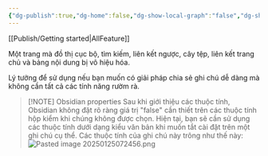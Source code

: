 ```yaml
---
{"dg-publish":true,"dg-home":false,"dg-show-local-graph":"false","dg-show-backlinks":"false","dg-show-toc":"false","dg-show-inline-title":"false","dg-show-file-tree":"false","dg-enable-search":"false","dg-link-preview":"false","dg-show-tags":"false","dg-pass-frontmatter":"false","dg-path":"Simple-Page.md","permalink":"/simple-page/","dgPassFrontmatter":true,"dgShowBacklinks":"false","dgShowLocalGraph":"false","dgShowInlineTitle":"false","dgShowFileTree":"false","dgEnableSearch":"false","dgShowToc":"false","dgLinkPreview":"false","dgShowTags":"false","noteIcon":"","updated":"2025-01-25T07:40:03.164+07:00"}
---
```



[[Publish/Getting started\|AllFeature]]


Một trang mà đồ thị cục bộ, tìm kiếm, liên kết ngược, cây tệp, liên kết trang chủ và bảng nội dung bị vô hiệu hóa.

Lý tưởng để sử dụng nếu bạn muốn có giải pháp chia sẻ ghi chú dễ dàng mà không cần tất cả các tính năng rườm rà.


> [!NOTE] Obsidian properties
> Sau khi giới thiệu các thuộc tính, Obsidian không đặt rõ ràng giá trị "false" cần thiết trên các thuộc tính hộp kiểm khi chúng không được chọn. Hiện tại, bạn sẽ cần sử dụng các thuộc tính dưới dạng kiểu văn bản khi muốn tắt cài đặt trên một ghi chú cụ thể. Các thuộc tính của ghi chú này trông như thế này:
> ![Pasted image 20250125072456.png](/img/user/src/Pasted%20image%2020250125072456.png)
